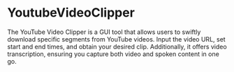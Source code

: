 # YoutubeVideoClipper
The YouTube Video Clipper is a GUI tool that allows users to swiftly download specific segments from YouTube videos. Input the video URL, set start and end times, and obtain your desired clip. Additionally, it offers video transcription, ensuring you capture both video and spoken content in one go.
